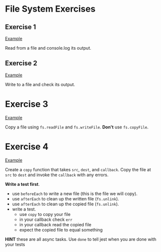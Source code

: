 # File System Exercises

## Exercise 1

[Example](https://github.com/alchemycodelab/fsjs-be-demos/tree/master/02_node/01_files/exercise-1)

Read from a file and console.log its output.

## Exercise 2

[Example](https://github.com/alchemycodelab/fsjs-be-demos/tree/master/02_node/01_files/exercise-2)

Write to a file and check its output.

# Exercise 3

[Example](https://github.com/alchemycodelab/fsjs-be-demos/tree/master/02_node/01_files/exercise-3)

Copy a file using `fs.readFile` and `fs.writeFile`. **Don't** use `fs.copyFile`.

# Exercise 4

[Example](https://github.com/alchemycodelab/fsjs-be-demos/tree/master/02_node/01_files/exercise-4)

Create a `copy` function that takes `src`, `dest`, and `callback`. Copy the file at
`src` to `dest` and invoke the `callback` with any errors.

**Write a test first**.

* use `beforeEach` to write a new file (this is the file we will copy).
* use `afterEach` to clean up the written file (`fs.unlink`).
* use `afterEach` to clean up the copied file (`fs.unlink`).
* write a test.
  * use `copy` to copy your file
  * in your callback check `err`
  * in your callback read the copied file
  * expect the copied file to equal something

**HINT** these are all async tasks. Use `done` to tell jest when you are done with
your tests
